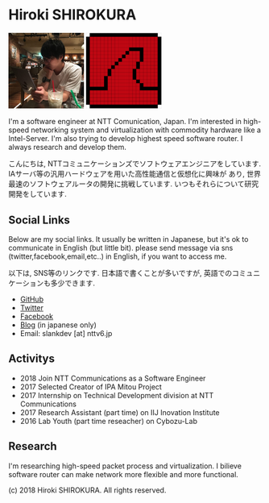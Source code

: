 
# Hiroki SHIROKURA

<img src="hirokishirokura.jpg" width="150px">
<img src="slankdev.png" width="150px">

I'm a software engineer at NTT Comunication, Japan.
I'm interested in high-speed networking system and virtualization
with commodity hardware like a Intel-Server.
I'm also trying to develop highest speed software router.
I always research and develop them.

こんにちは,
NTTコミュニケーションズでソフトウェアエンジニアをしています.
IAサーバ等の汎用ハードウェアを用いた高性能通信と仮想化に興味が
あり, 世界最速のソフトウェアルータの開発に挑戦しています.
いつもそれらについて研究開発をしています.

## Social Links

Below are my social links. It usually be written in Japanese,
but it's ok to communicate in English (but little bit).
please send message via sns (twitter,facebook,email,etc..) in English,
if you want to access me.

以下は, SNS等のリンクです. 日本語で書くことが多いですが,
英語でのコミュニケーションも多少できます.

- [GitHub](https://github.com/slankdev)
- [Twitter](https://twitter.com/slankdev)
- [Facebook](https://www.facebook.com/hiroki.shirokura)
- [Blog](http://slankdev.hatenablog.com) (in japanese only)
- Email: slankdev [at] nttv6.jp

## Activitys

- 2018 Join NTT Communications as a Software Engineer
- 2017 Selected Creator of IPA Mitou Project
- 2017 Internship on Technical Development division at NTT Communications
- 2017 Research Assistant (part time) on IIJ Inovation Institute
- 2016 Lab Youth (part time reseacher) on Cybozu-Lab

## Research

I'm researching high-speed packet process and virtualization.
I bilieve software router can make network more flexible and
more functional.

<!-- - [侍への長いみちのり?](./dr/index.html) -->

(c) 2018 Hiroki SHIROKURA. All rights reserved.

